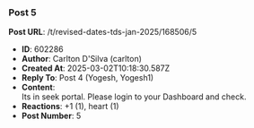 ### Post 5
**Post URL**: /t/revised-dates-tds-jan-2025/168506/5
- **ID**: 602286
- **Author**: Carlton D'Silva (carlton)
- **Created At**: 2025-03-02T10:18:30.587Z
- **Reply To**: Post 4 (Yogesh, Yogesh1)
- **Content**:  
  Its in seek portal. Please login to your Dashboard and check.
- **Reactions**: +1 (1), heart (1)
- **Post Number**: 5

